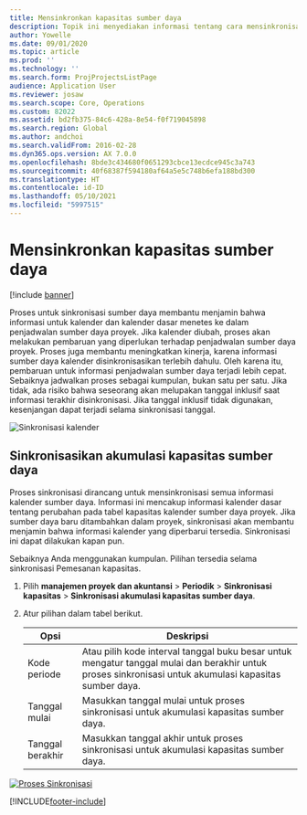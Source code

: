 ```yaml
---
title: Mensinkronkan kapasitas sumber daya
description: Topik ini menyediakan informasi tentang cara mensinkronisasi kapasitas sumber daya di seluruh kalender dan proyek.
author: Yowelle
ms.date: 09/01/2020
ms.topic: article
ms.prod: ''
ms.technology: ''
ms.search.form: ProjProjectsListPage
audience: Application User
ms.reviewer: josaw
ms.search.scope: Core, Operations
ms.custom: 82022
ms.assetid: bd2fb375-84c6-428a-8e54-f0f719045898
ms.search.region: Global
ms.author: andchoi
ms.search.validFrom: 2016-02-28
ms.dyn365.ops.version: AX 7.0.0
ms.openlocfilehash: 8bde3c434680f0651293cbce13ecdce945c3a743
ms.sourcegitcommit: 40f68387f594180af64a5e5c748b6efa188bd300
ms.translationtype: HT
ms.contentlocale: id-ID
ms.lasthandoff: 05/10/2021
ms.locfileid: "5997515"
---
```

# <a name="synchronize-resource-capacity"></a>Mensinkronkan kapasitas sumber daya

[!include [banner](../includes/banner.md)]

Proses untuk sinkronisasi sumber daya membantu menjamin bahwa informasi untuk kalender dan kalender dasar menetes ke dalam penjadwalan sumber daya proyek. Jika kalender diubah, proses akan melakukan pembaruan yang diperlukan terhadap penjadwalan sumber daya proyek. Proses juga membantu meningkatkan kinerja, karena informasi sumber daya kalender disinkronisasikan terlebih dahulu. Oleh karena itu, pembaruan untuk informasi penjadwalan sumber daya terjadi lebih cepat. Sebaiknya jadwalkan proses sebagai kumpulan, bukan satu per satu. Jika tidak, ada risiko bahwa seseorang akan melupakan tanggal inklusif saat informasi terakhir disinkronisasi. Jika tanggal inklusif tidak digunakan, kesenjangan dapat terjadi selama sinkronisasi tanggal.

![Sinkronisasi kalender](./media/projectresourcing04-1024x471.jpg)

## <a name="synchronize-resource-capacity-roll-ups"></a>Sinkronisasikan akumulasi kapasitas sumber daya

Proses sinkronisasi dirancang untuk mensinkronisasi semua informasi kalender sumber daya. Informasi ini mencakup informasi kalender dasar tentang perubahan pada tabel kapasitas kalender sumber daya proyek. Jika sumber daya baru ditambahkan dalam proyek, sinkronisasi akan membantu menjamin bahwa informasi kalender yang diperbarui tersedia. Sinkronisasi ini dapat dilakukan kapan pun.

Sebaiknya Anda menggunakan kumpulan. Pilihan tersedia selama sinkronisasi Pemesanan kapasitas.

1. Pilih **manajemen proyek dan akuntansi** &gt; **Periodik** &gt; **Sinkronisasi kapasitas** &gt; **Sinkronisasi akumulasi kapasitas sumber daya**.
2. Atur pilihan dalam tabel berikut.

    | Opsi      | Deskripsi |
    |-------------|-------------|
    | Kode periode | Atau pilih kode interval tanggal buku besar untuk mengatur tanggal mulai dan berakhir untuk proses sinkronisasi untuk akumulasi kapasitas sumber daya. |
    | Tanggal mulai  | Masukkan tanggal mulai untuk proses sinkronisasi untuk akumulasi kapasitas sumber daya. |
    | Tanggal berakhir    | Masukkan tanggal akhir untuk proses sinkronisasi untuk akumulasi kapasitas sumber daya. |

[![Proses Sinkronisasi](./media/projectresourcing09.jpg)](./media/projectresourcing09.jpg)


[!INCLUDE[footer-include](../includes/footer-banner.md)]
